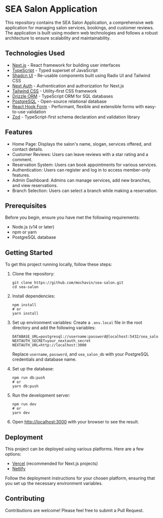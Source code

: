 # SEA Salon Application

This repository contains the SEA Salon Application, a comprehensive web application for managing salon services, bookings, and customer reviews. The application is built using modern web technologies and follows a robust architecture to ensure scalability and maintainability.

## Technologies Used

- [Next.js](https://nextjs.org/) - React framework for building user interfaces
- [TypeScript](https://www.typescriptlang.org/) - Typed superset of JavaScript
- [Shadcn UI](https://ui.shadcn.com/) - Re-usable components built using Radix UI and Tailwind CSS
- [Next Auth](https://next-auth.js.org/) - Authentication and authorization for Next.js
- [Tailwind CSS](https://tailwindcss.com/) - Utility-first CSS framework
- [Drizzle ORM](https://orm.drizzle.team/) - TypeScript ORM for SQL databases
- [PostgreSQL](https://www.postgresql.org/) - Open-source relational database
- [React Hook Form](https://react-hook-form.com/) - Performant, flexible and extensible forms with easy-to-use validation
- [Zod](https://github.com/colinhacks/zod) - TypeScript-first schema declaration and validation library

## Features

- Home Page: Displays the salon's name, slogan, services offered, and contact details.
- Customer Reviews: Users can leave reviews with a star rating and a comment.
- Reservation System: Users can book appointments for various services.
- Authentication: Users can register and log in to access member-only features.
- Admin Dashboard: Admins can manage services, add new branches, and view reservations.
- Branch Selection: Users can select a branch while making a reservation.

## Prerequisites

Before you begin, ensure you have met the following requirements:

- Node.js (v14 or later)
- npm or yarn
- PostgreSQL database

## Getting Started

To get this project running locally, follow these steps:

1. Clone the repository:

   ```
   git clone https://github.com/mochavin/sea-salon.git
   cd sea-salon
   ```

2. Install dependencies:

   ```
   npm install
   # or
   yarn install
   ```

3. Set up environment variables:
   Create a `.env.local` file in the root directory and add the following variables:

   ```
   DATABASE_URL=postgresql://username:password@localhost:5432/sea_salon_db
   NEXTAUTH_SECRET=your_nextauth_secret
   NEXTAUTH_URL=http://localhost:3000
   ```

   Replace `username`, `password`, and `sea_salon_db` with your PostgreSQL credentials and database name.

4. Set up the database:

   ```
   npm run db:push
   # or
   yarn db:push
   ```

5. Run the development server:

   ```
   npm run dev
   # or
   yarn dev
   ```

6. Open [http://localhost:3000](http://localhost:3000) with your browser to see the result.

## Deployment

This project can be deployed using various platforms. Here are a few options:

- [Vercel](https://vercel.com/) (recommended for Next.js projects)
- [Netlify](https://www.netlify.com/)

Follow the deployment instructions for your chosen platform, ensuring that you set up the necessary environment variables.

## Contributing

Contributions are welcome! Please feel free to submit a Pull Request.
